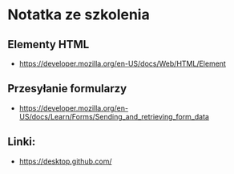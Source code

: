 # Notatka ze szkolenia

## Elementy HTML

* https://developer.mozilla.org/en-US/docs/Web/HTML/Element

## Przesyłanie formularzy

* https://developer.mozilla.org/en-US/docs/Learn/Forms/Sending_and_retrieving_form_data

## Linki:
* https://desktop.github.com/
